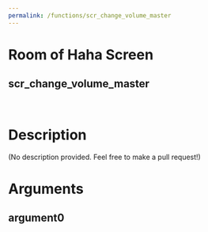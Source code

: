 ```yaml
---
permalink: /functions/scr_change_volume_master
---
```

# Room of Haha Screen  
## scr_change_volume_master  
&nbsp;  
# Description  
(No description provided. Feel free to make a pull request!) 
&nbsp;  
# Arguments
## argument0

&nbsp;  


